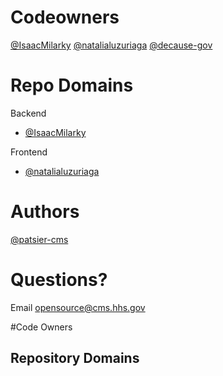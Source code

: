# Codeowners
[@IsaacMilarky](https://github.com/IsaacMilarky)
[@natalialuzuriaga](https://github.com/natalialuzuriaga)
[@decause-gov](https://github.com/decause-gov)


# Repo Domains

Backend
- [@IsaacMilarky](https://github.com/IsaacMilarky)

Frontend
- [@natalialuzuriaga](https://github.com/natalialuzuriaga)

# Authors
[@patsier-cms](https://github.com/patsier-cms)

# Questions?
Email opensource@cms.hhs.gov
 
 #Code Owners 
<!-- TODO: Who are the points of contact in your project who are responsible/accountable for the project? This can often be an engineering or design manager or leader, who may or may not be the primary maintainers of the project. List them by GitHub Username--> 
 
 ## Repository Domains
 <!--
The Repo Domains section of your CODEOWNERS.md file helps manage code review responsibilities efficiently. Each domain represents a different aspect of the repository, such as documentation, frontend, backend, DevOps, testing, etc. In this section, list each domain and assign the appropriate GitHub usernames or teams responsible for that domain. This ensures that pull requests (PRs) are reviewed by the right experts, maintaining high code quality and relevance.
For example:
/docs/ @doc-team @johnsmith @janedoe
/frontend/ @frontend-team @alice @bob
/backend/ @backend-team @charlie @dana
Furthermore, GitHub teams are a good feature for managing groups of contributors who need to be notified about specific domains within a repository. By creating and using GitHub teams, you can allow contributors to ping multiple relevant experts simultaneously.
To set up GitHub teams:
- Navigate to your organization's settings and select 'Teams'.
- Create a new team for each domain, such as @frontend-team, @backend-team, or @doc-team.
- Add the relevant members to each team. Ensure that the team includes all the individuals who should be notified about PRs in their domain.
- When filling out the Repo Domains section in your CODEOWNERS.md file, use the team handles instead of or alongside individual usernames. This way, when a contributor opens a PR affecting a specific domain, they can simply tag the team, and every member of that team will be notified.
--> 
